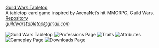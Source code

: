 [Guild Wars:Tabletop](https://guildwarstabletop.github.io)<br>
A tabletop card game inspired by ArenaNet’s hit MMORPG, Guild Wars.<br>
[Repository](https://github.com/guildwarstabletop/guildwarstabletop.github.io)<br>
<i>guildwarstabletop@gmail.com</i><br>
<br>
![Guild Wars Tabletop](https://i.imgur.com/V6K6Koe.jpg)
![Professions Page](https://i.imgur.com/FkUgxhP.jpg)
![Traits](https://i.imgur.com/eP3A9mc.jpg)
![Attributes](https://i.imgur.com/WKbhurI.jpg)
![Gameplay Page](https://i.imgur.com/kp6FOYf.jpg)
![Downloads Page](https://i.imgur.com/r7sh3y3.jpg)
